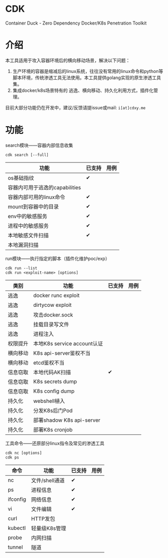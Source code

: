 # CDK
Container Duck - Zero Dependency Docker/K8s Penetration Toolkit

# 介绍
本工具适用于攻入容器环境后的横向移动场景，解决以下问题：
  
1. 生产环境的容器是缩减后的linux系统，往往没有常用的linux命令和python等脚本环境，传统渗透工具无法使用。本工具提供golang实现的原生渗透工具集。
2. 集成docker/k8s场景特有的 逃逸、横向移动、持久化利用方式，插件化管理。
  
目前大部分功能仍在开发中，建议/反馈请提issue或mail: `i[at]cdxy.me`

# 功能

search模块——容器内部信息收集

```
cdk search [--full]
```

|功能|已支持|用例|
|---|---|---|
|os基础指纹|✔||
|容器内可用于逃逸的capabilities|||
|容器内部可用的linux命令|✔||
|mount到容器中的目录|✔||
|env中的敏感服务|✔||
|进程中的敏感服务|✔||
|本地敏感文件扫描|✔||
|本地漏洞扫描|||

run模块——执行指定的脚本（插件化维护poc/exp）

```
cdk run --list
cdk run <exploit-name> [options]
```

|类别|功能|已支持|用例|
|---|---|---|---|
|逃逸|docker runc exploit|️||
|逃逸|dirtycow exploit|||
|逃逸|攻击docker.sock|||
|逃逸|挂载目录写文件|||
|逃逸|进程注入|||
|权限提升|本地K8s service account认证|||
|横向移动|K8s api-server鉴权不当|||
|横向移动|etcd鉴权不当|||
|信息窃取|本地代码AK扫描|✔||
|信息窃取|K8s secrets dump|||
|信息窃取|K8s config dump|||
|持久化|webshell植入|||
|持久化|分发K8s后门Pod|||
|持久化|部署shadow K8s api-server|||
|持久化|部署K8s cronjob|||

工具命令——还原部分linux指令及常见的渗透工具

```
cdk nc [options]
cdk ps
```

|命令|功能|已支持|用例|
|---|---|---|---|
|nc|文件/shell通道|✔||
|ps|进程信息|✔||
|ifconfig|网络信息|✔||
|vi|文件编辑|✔||
|curl|HTTP发包|||
|kubectl|轻量级K8s管理|||
|probe|内网扫描|||
|tunnel|隧道|||